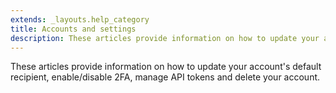 ```yaml
---
extends: _layouts.help_category
title: Accounts and settings
description: These articles provide information on how to update your account's default recipient, enable/disable 2FA, manage API tokens and delete your account.
---
```


These articles provide information on how to update your account's default recipient, enable/disable 2FA, manage API tokens and delete your account.
